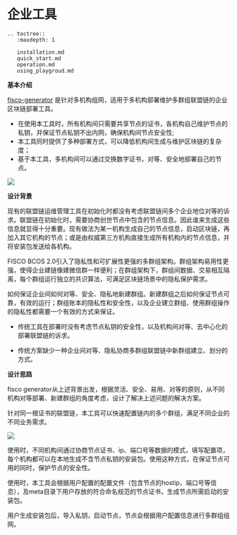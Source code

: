# 企业工具

```eval_rst
.. toctree::
   :maxdepth: 1

   installation.md
   quick_start.md
   operation.md
   using_playgroud.md
```

**基本介绍**

[fisco-generator](https://github.com/FISCO-BCOS/generator) 是针对多机构组网，适用于多机构部署维护多群组联盟链的企业区块链部署工具。

- 在使用本工具时，所有机构间只需要共享节点的证书，各机构自己维护节点的私钥，并保证节点私钥不出内网，确保机构间节点安全性;
- 本工具同时提供了多种部署方式，可以降低机构间生成与维护区块链的复杂度；
- 基于本工具，多机构间可以通过交换数字证书，对等、安全地部署自己的节点。

![](../../images/enterprise/toolshow.png)


**设计背景**

现有的联盟链运维管理工具在初始化时都没有考虑联盟链间多个企业地位对等的诉求。联盟链在初始化时，需要协商创世节点中包含的节点信息。因此谁来生成这些信息就显得十分重要。现有做法为某一机构生成自己的节点信息，启动区块链，再加入其它机构的节点；或是由权威第三方机构直接生成所有机构内的节点信息，并将安装包发送给各机构。

FISCO BCOS 2.0引入了隐私性和可扩展性更强的多群组架构。群组架构易用性更强，使得企业建链像建微信群一样便利；在群组架构下，群组间数据、交易相互隔离，每个群组运行独立的共识算法，可满足区块链场景中的隐私保护需求。

如何保证企业间如何对等、安全、隐私地新建群组。新建群组之后如何保证节点可靠，有效的运行；群组账本的隐私性和安全性，以及企业建立群组、使用群组操作的隐私性都需要一个有效的方式来保证。

- 传统工具在部署时没有考虑节点私钥的安全性，以及机构间对等、去中心化的部署联盟链的诉求。

- 传统方案缺少一种企业间对等、隐私协商多群组联盟链中新群组建立、划分的方式。

**设计思路**

fisco generator从上述背景出发，根据灵活、安全、易用、对等的原则，从不同机构对等部署、新建群组的角度考虑，设计了解决上述问题的解决方案。

针对同一根证书的联盟链，本工具可以快速配置链内的多个群组，满足不同企业的不同业务需求。

![](../../images/enterprise/feature.png)

使用时，不同机构间通过协商节点证书、ip、端口号等数据的模式，填写配置项，每个机构都可以在本地生成不含节点私钥的安装包。使用这种方式，在保证节点可用的同时，保护节点的安全性。

使用时，本工具会根据用户配置的配置文件（包含节点的hostip，端口号等信息），及meta目录下用户存放的符合命名规范的节点证书，生成节点所需启动的安装包。

用户生成安装包后，导入私钥，启动节点，节点会根据用户配置信息进行多群组组网。